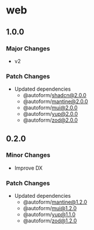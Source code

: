 # web

## 1.0.0

### Major Changes

- v2

### Patch Changes

- Updated dependencies
  - @autoform/shadcn@2.0.0
  - @autoform/mantine@2.0.0
  - @autoform/mui@2.0.0
  - @autoform/yup@2.0.0
  - @autoform/zod@2.0.0

## 0.2.0

### Minor Changes

- Improve DX

### Patch Changes

- Updated dependencies
  - @autoform/mantine@1.2.0
  - @autoform/mui@1.2.0
  - @autoform/yup@1.1.0
  - @autoform/zod@1.2.0
